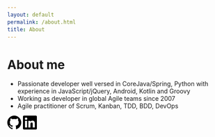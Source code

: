 ```yaml
---
layout: default
permalink: /about.html
title: About
---
```


# About me

 - Passionate developer well versed in CoreJava/Spring, Python with experience in JavaScript/jQuery, Android, Kotlin and Groovy
 - Working as developer in global Agile teams since 2007
 - Agile practitioner of Scrum, Kanban, TDD, BDD, DevOps

<span>
  <a target="_blank" href="https://github.com/guoliang-dev"><img src="/resources/icons/github.svg" /></a>
  <a target="_blank" href="https://www.linkedin.com/in/guoliang"><img src="/resources/icons/linkedin.svg" /></a>
</span>
